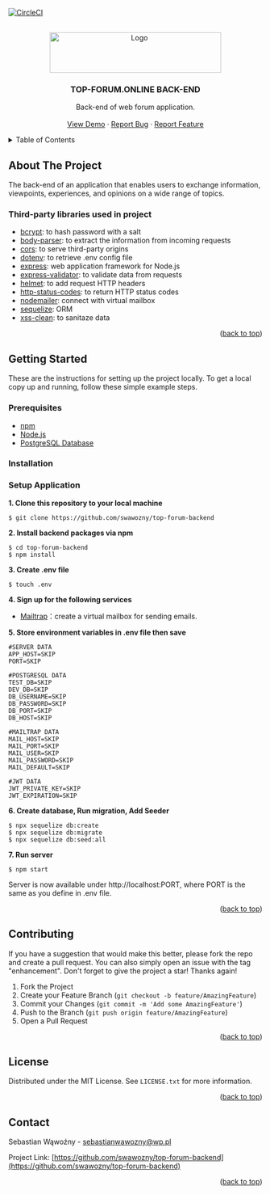 [![CircleCI](https://dl.circleci.com/status-badge/img/gh/swawozny/top-forum-backend/tree/master.svg?style=shield)](https://dl.circleci.com/status-badge/redirect/gh/swawozny/top-forum-backend/tree/master)

<!-- PROJECT LOGO -->
<br />
<div align="center">
  <a href="https://github.com/swawozny/top-forum-backend">
    <img src="https://i.postimg.cc/9QHyYjqF/logo.png" alt="Logo" width="340" height="80">
  </a>

<h3 align="center">TOP-FORUM.ONLINE BACK-END</h3>

  <p align="center">
    Back-end of web forum application.
    <br />
<!--     <a href="https://github.com/github_username/repo_name"><strong>Explore the docs »</strong></a>
    <br /> -->
    <br />
    <a href="https://top-forum-backend.onrender.com">View Demo</a>
    ·
    <a href="https://github.com/swawozny/top-forum-backend/issues">Report Bug</a>
    ·
    <a href="https://github.com/swawozny/top-forum-backend/issues">Report Feature</a>
  </p>
</div>



<!-- TABLE OF CONTENTS -->
<details>
  <summary>Table of Contents</summary>
  <ol>
    <li>
      <a href="#about-the-project">About The Project</a>
      <ul>
        <li><a href="#built-with">Third-party libraries used in project</a></li>
      </ul>
    </li>
    <li>
      <a href="#getting-started">Getting Started</a>
      <ul>
        <li><a href="#prerequisites">Prerequisites</a></li>
        <li><a href="#installation">Installation</a></li>
      </ul>
    </li>
    <li><a href="#contributing">Contributing</a></li>
    <li><a href="#license">License</a></li>
    <li><a href="#contact">Contact</a></li>
  </ol>
</details>



<!-- ABOUT THE PROJECT -->
## About The Project

The back-end of an application that enables users to exchange information, viewpoints, experiences, and opinions on a wide range of topics.

### Third-party libraries used in project

- [bcrypt](https://www.npmjs.com/package/bcrypt): to hash password with a salt
- [body-parser](https://www.npmjs.com/package/body-parser): to extract the information from incoming requests
- [cors](https://www.npmjs.com/package/cors): to serve third-party origins
- [dotenv](https://www.npmjs.com/package/dotenv): to retrieve .env config file
- [express](https://expressjs.com): web application framework for Node.js
- [express-validator](https://express-validator.github.io/docs): to validate data from requests
- [helmet](https://www.npmjs.com/package/helmet): to add request HTTP headers
- [http-status-codes](https://www.npmjs.com/package/http-status-codes): to return HTTP status codes
- [nodemailer](https://www.npmjs.com/package/nodemailer): connect with virtual mailbox
- [sequelize](https://sequelize.org): ORM
- [xss-clean](https://github.com/jsonmaur/xss-clean): to sanitaze data

<p align="right">(<a href="#readme-top">back to top</a>)</p>

<!-- GETTING STARTED -->
## Getting Started

These are the instructions for setting up the project locally. To get a local copy up and running, follow these simple example steps.

### Prerequisites
* [npm](https://www.npmjs.com/get-npm)
* [Node.js](https://nodejs.org/en/blog/release)
* [PostgreSQL Database](https://www.npmjs.com/get-npm)

### Installation

### Setup Application
**1. Clone this repository to your local machine**
```
$ git clone https://github.com/swawozny/top-forum-backend
```

**2. Install backend packages via npm**
```
$ cd top-forum-backend
$ npm install
```

**3. Create .env file**
```
$ touch .env
```

**4. Sign up for the following services**
- [Mailtrap](https://mailtrap.io)：create a virtual mailbox for sending emails.

**5. Store environment variables in .env file then save**
```
#SERVER DATA
APP_HOST=SKIP
PORT=SKIP

#POSTGRESQL DATA
TEST_DB=SKIP
DEV_DB=SKIP
DB_USERNAME=SKIP
DB_PASSWORD=SKIP
DB_PORT=SKIP
DB_HOST=SKIP

#MAILTRAP DATA
MAIL_HOST=SKIP
MAIL_PORT=SKIP
MAIL_USER=SKIP
MAIL_PASSWORD=SKIP
MAIL_DEFAULT=SKIP

#JWT DATA
JWT_PRIVATE_KEY=SKIP
JWT_EXPIRATION=SKIP
```
**6. Create database, Run migration, Add Seeder**
```
$ npx sequelize db:create
$ npx sequelize db:migrate
$ npx sequelize db:seed:all
```
**7. Run server**
```
$ npm start
```

Server is now available under http://localhost:PORT, where PORT is the same as you define in .env file.

<p align="right">(<a href="#readme-top">back to top</a>)</p>


<!-- CONTRIBUTING -->
## Contributing

If you have a suggestion that would make this better, please fork the repo and create a pull request. You can also simply open an issue with the tag "enhancement".
Don't forget to give the project a star! Thanks again!

1. Fork the Project
2. Create your Feature Branch (`git checkout -b feature/AmazingFeature`)
3. Commit your Changes (`git commit -m 'Add some AmazingFeature'`)
4. Push to the Branch (`git push origin feature/AmazingFeature`)
5. Open a Pull Request

<p align="right">(<a href="#readme-top">back to top</a>)</p>



<!-- LICENSE -->
## License

Distributed under the MIT License. See `LICENSE.txt` for more information.

<p align="right">(<a href="#readme-top">back to top</a>)</p>



<!-- CONTACT -->
## Contact

Sebastian Wąwoźny - sebastianwawozny@wp.pl

Project Link: [https://github.com/swawozny/top-forum-backend](https://github.com/swawozny/top-forum-backend)

<p align="right">(<a href="#readme-top">back to top</a>)</p>
